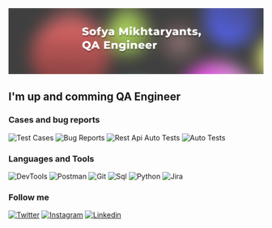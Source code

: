 ![Header](https://github.com/piranesi-27/piranesi-27/blob/master/assets/header.png)

## I'm up and comming QA Engineer

### Cases and bug reports

![Test Cases](https://docs.google.com/spreadsheets/d/1kTZuVYWpsx4BLAReI6CJawvkhRQ_hGe0tIyRhRjlkng/edit#gid=497153384)
![Bug Reports](https://docs.google.com/spreadsheets/d/1kTZuVYWpsx4BLAReI6CJawvkhRQ_hGe0tIyRhRjlkng/edit#gid=1667110429)
![Rest Api Auto Tests](https://github.com/piranesi-27/skillfactory_home_work_py/tree/master/home_work_19.7.2_petfriends_api)
![Auto Tests](https://github.com/piranesi-27/skillfactory_home_work_py/tree/master/Final_QAP_Rostelecom_28.1)



### Languages and Tools
![DevTools](https://img.shields.io/badge/-DevTools-87F1FF?style=for-the-badge&logo=devtools)
![Postman](https://img.shields.io/badge/-Postman-87F1FF?style=for-the-badge&logo=postman)
![Git](https://img.shields.io/badge/-Git-87F1FF?style=for-the-badge&logo=git)
![Sql](https://img.shields.io/badge/-Sql-87F1FF?style=for-the-badge&logo=mysql)
![Python](https://img.shields.io/badge/-Python-87F1FF?style=for-the-badge&logo=python)
![Jira](https://img.shields.io/badge/-Jira-87F1FF?style=for-the-badge&logo=jira)


### Follow me

[![Twitter](https://img.shields.io/badge/-Twitter-3E3C3C?style=for-the-badge&logo=twitter)](https://twitter.com/somik27)
[![Instagram](https://img.shields.io/badge/-Instagram-3E3C3C?style=for-the-badge&logo=instagram)](https://www.instagram.com/soph__027/)
[![Linkedin](https://img.shields.io/badge/-Linkedin-3E3C3C?style=for-the-badge&logo=linkedin)](https://www.linkedin.com/in/sofya-mikhtaryants-25a59a169/)